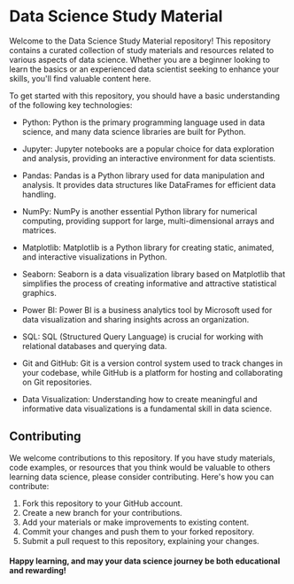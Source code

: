 # Data Science Study Material
Welcome to the Data Science Study Material repository! This repository contains a curated collection of study materials and resources related to various aspects of data science. Whether you are a beginner looking to learn the basics or an experienced data scientist seeking to enhance your skills, you'll find valuable content here.

To get started with this repository, you should have a basic understanding of the following key technologies:

* Python: Python is the primary programming language used in data science, and many data science libraries are built for Python.

* Jupyter: Jupyter notebooks are a popular choice for data exploration and analysis, providing an interactive environment for data scientists.

* Pandas: Pandas is a Python library used for data manipulation and analysis. It provides data structures like DataFrames for efficient data handling.

* NumPy: NumPy is another essential Python library for numerical computing, providing support for large, multi-dimensional arrays and matrices.

* Matplotlib: Matplotlib is a Python library for creating static, animated, and interactive visualizations in Python.

* Seaborn: Seaborn is a data visualization library based on Matplotlib that simplifies the process of creating informative and attractive statistical graphics.

* Power BI: Power BI is a business analytics tool by Microsoft used for data visualization and sharing insights across an organization.

* SQL: SQL (Structured Query Language) is crucial for working with relational databases and querying data.

* Git and GitHub: Git is a version control system used to track changes in your codebase, while GitHub is a platform for hosting and collaborating on Git repositories.

* Data Visualization: Understanding how to create meaningful and informative data visualizations is a fundamental skill in data science.

## Contributing
We welcome contributions to this repository. If you have study materials, code examples, or resources that you think would be valuable to others learning data science, please consider contributing. Here's how you can contribute:

1. Fork this repository to your GitHub account.
2. Create a new branch for your contributions.
3. Add your materials or make improvements to existing content.
4. Commit your changes and push them to your forked repository.
5. Submit a pull request to this repository, explaining your changes.

#### Happy learning, and may your data science journey be both educational and rewarding!




